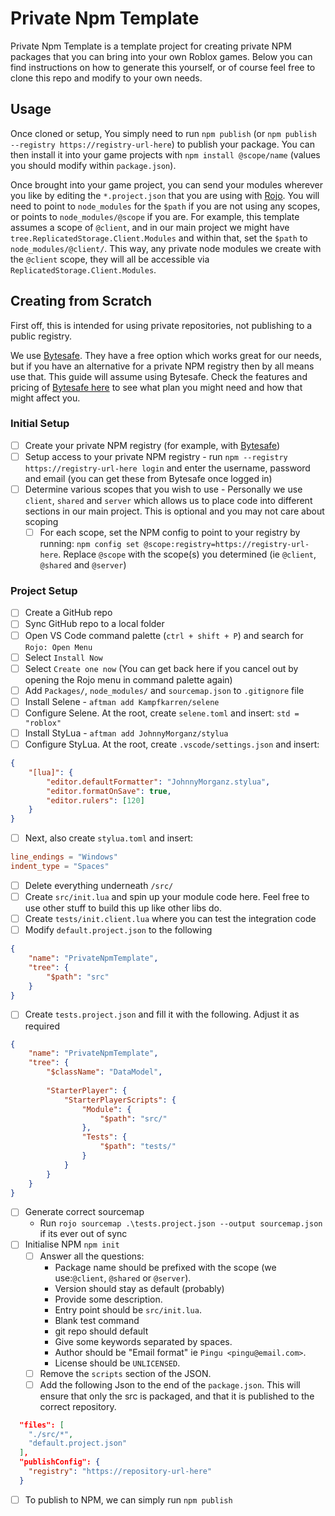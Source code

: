 # Private Npm Template

Private Npm Template is a template project for creating private NPM packages that you can bring into your own Roblox games. Below you can find instructions on how to generate this yourself, or of course feel free to clone this repo and modify to your own needs.

## Usage
Once cloned or setup, You simply need to run `npm publish` (or `npm publish --registry https://registry-url-here`) to publish your package. You can then install it into your game projects with `npm install @scope/name` (values you should modify within `package.json`).

Once brought into your game project, you can send your modules wherever you like by editing the `*.project.json` that you are using with [Rojo](https://rojo.space). You will need to point to `node_modules` for the `$path` if you are not using any scopes, or points to `node_modules/@scope` if you are. For example, this template assumes a scope of `@client`, and in our main project we might have `tree.ReplicatedStorage.Client.Modules` and within that, set the `$path` to `node_modules/@client/`. This way, any private node modules we create with the `@client` scope, they will all be accessible via `ReplicatedStorage.Client.Modules`.

## Creating from Scratch
First off, this is intended for using private repositories, not publishing to a public registry.

We use [Bytesafe](https://bytesafe.dev). They have a free option which works great for our needs, but if you have an alternative for a private NPM registry then by all means use that. This guide will assume using Bytesafe. Check the features and pricing of [Bytesafe here](https://bytesafe.dev/pricing/) to see what plan you might need and how that might affect you.

### Initial Setup
- [ ] Create your private NPM registry (for example, with [Bytesafe](https://bytesafe.dev))
- [ ] Setup access to your private NPM registry - run `npm --registry https://registry-url-here login` and enter the username, password and email (you can get these from Bytesafe once logged in)
- [ ] Determine various scopes that you wish to use - Personally we use `client`, `shared` and `server` which allows us to place code into different sections in our main project. This is optional and you may not care about scoping
    - [ ] For each scope, set the NPM config to point to your registry by running: `npm config set @scope:registry=https://registry-url-here`. Replace `@scope` with the scope(s) you determined (ie `@client`, `@shared` and `@server`)

### Project Setup
- [ ] Create a GitHub repo
- [ ] Sync GitHub repo to a local folder
- [ ] Open VS Code command palette (`ctrl + shift + P`) and search for `Rojo: Open Menu`
- [ ] Select `Install Now`
- [ ] Select `Create one now` (You can get back here if you cancel out by opening the Rojo menu in command palette again)
- [ ] Add `Packages/`, `node_modules/` and `sourcemap.json` to `.gitignore` file
- [ ] Install Selene - `aftman add Kampfkarren/selene`
- [ ] Configure Selene. At the root, create `selene.toml` and insert: `std = "roblox"`
- [ ] Install StyLua - `aftman add JohnnyMorganz/stylua`
- [ ] Configure StyLua. At the root, create `.vscode/settings.json` and insert:
```json
{
    "[lua]": {
        "editor.defaultFormatter": "JohnnyMorganz.stylua",
        "editor.formatOnSave": true,
        "editor.rulers": [120]
    }
}
```
- [ ] Next, also create `stylua.toml` and insert:
```toml
line_endings = "Windows"
indent_type = "Spaces"
```
- [ ] Delete everything underneath `/src/`
- [ ] Create `src/init.lua` and spin up your module code here. Feel free to use other stuff to build this up like other libs do.
- [ ] Create `tests/init.client.lua` where you can test the integration code
- [ ] Modify `default.project.json` to the following
```json
{
    "name": "PrivateNpmTemplate",
    "tree": {
        "$path": "src"
    }
}
```
- [ ] Create `tests.project.json` and fill it with the following. Adjust it as required
```json
{
    "name": "PrivateNpmTemplate",
    "tree": {
        "$className": "DataModel",
  
        "StarterPlayer": {
            "StarterPlayerScripts": {
                "Module": {
                    "$path": "src/"
                },
                "Tests": {
                    "$path": "tests/"
                }
            }
        }
    }
}
```
- [ ] Generate correct sourcemap
	- Run `rojo sourcemap .\tests.project.json --output sourcemap.json` if its ever out of sync
- [ ] Initialise NPM `npm init`
	- [ ] Answer all the questions:
		- Package name should be prefixed with the scope (we use:`@client`, `@shared` or `@server`).
		- Version should stay as default (probably)
		- Provide some description.
		- Entry point should be `src/init.lua`.
		- Blank test command
		- git repo should default
		- Give some keywords separated by spaces.
		- Author should be "Email format" ie `Pingu <pingu@email.com>`.
		- License should be `UNLICENSED`.
	- [ ] Remove the `scripts` section of the JSON.
	- [ ] Add the following Json to the end of the `package.json`. This will ensure that only the src is packaged, and that it is published to the correct repository.
```json
  "files": [
    "./src/*",
    "default.project.json"
  ],
  "publishConfig": {
    "registry": "https://repository-url-here"
  }
```
- [ ] To publish to NPM, we can simply run `npm publish`
